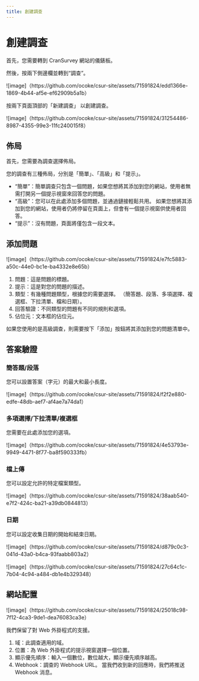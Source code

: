 ```yaml
---
title: 創建調查
---
```


# 創建調查

首先，您需要轉到 CranSurvey 網站的儀錶板。

然後，按兩下側邊欄並轉到“調查”。

!\[image]（https\://github.com/ocoke/csur-site/assets/71591824/edd1366e-1869-4b44-af5e-ef62909b5a1b）

按兩下頁面頂部的「新建調查」 以創建調查。

!\[image]（https\://github.com/ocoke/csur-site/assets/71591824/31254486-8987-4355-99e3-11fc240015f8）

## 佈局

首先，您需要為調查選擇佈局。

您的調查有三種佈局，分別是「簡單」、「高級」和「提示」。

- “簡單”：簡單調查只包含一個問題，如果您想將其添加到您的網站，使用者無需打開另一個提示視窗來回答您的問題。
- “高級”：您可以在此處添加多個問題，並通過鏈接輕鬆共用。 如果您想將其添加到您的網站，使用者仍將停留在頁面上，但會有一個提示視窗供使用者回答。
- “提示”：沒有問題，頁面將僅包含一段文本。

## 添加問題

!\[image]（https\://github.com/ocoke/csur-site/assets/71591824/e7fc5883-a50c-44e0-bc1e-ba4332e8e65b）

1. 問題：這是問題的標題。
2. 提示：這是對您的問題的描述。
3. 類型：有幾種問題類型，根據您的需要選擇。 （簡答題、段落、多項選擇、複選框、下拉清單、檔和日期）。
4. 回答驗證：不同類型的問題有不同的規則和選項。
5. 佔位元：文本框的佔位元。

如果您使用的是高級調查，則需要按下「添加」按鈕將其添加到您的問題清單中。

## 答案驗證

### 簡答題/段落

您可以設置答案（字元）的最大和最小長度。

!\[image]（https\://github.com/ocoke/csur-site/assets/71591824/f2f2e880-edfe-48db-aef7-af4ae7a74da1）

### 多項選擇/下拉清單/複選框

您需要在此處添加您的選項。

!\[image]（https\://github.com/ocoke/csur-site/assets/71591824/4e53793e-9949-4471-8f77-ba8f590333fb）

### 檔上傳

您可以設定允許的特定檔案類型。

!\[image]（https\://github.com/ocoke/csur-site/assets/71591824/38aab540-e7f2-424c-ba21-a39db0844813）

### 日期

您可以設定收集日期的開始和結束日期。

!\[image]（https\://github.com/ocoke/csur-site/assets/71591824/d879c0c3-041d-43a0-b4ca-93faabb803a2）

!\[image]（https\://github.com/ocoke/csur-site/assets/71591824/27c64c1c-7b04-4c94-a484-db1e4b329348）

## 網站配置

!\[image]（https\://github.com/ocoke/csur-site/assets/71591824/25018c98-7f12-4ca3-9de1-dea76083ca3e）

我們保留了對 Web 外掛程式的支援。

1. 域：此調查適用的域。
2. 位置：為 Web 外掛程式的提示視窗選擇一個位置。
3. 顯示優先順序：輸入一個數位，數位越大，顯示優先順序越高。
4. Webhook：調查的 Webhook URL。 當我們收到新的回應時，我們將推送 Webhook 消息。
